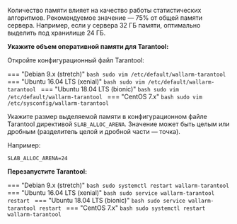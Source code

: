 Количество памяти влияет на качество работы статистических алгоритмов. Рекомендуемое значение — 75% от общей памяти сервера. Например, если у сервера 32 ГБ памяти, оптимально выделить под хранилище 24 ГБ.

**Укажите объем оперативной памяти для Tarantool:**

Откройте конфигурационный файл Tarantool:

=== "Debian 9.x (stretch)"
    ```bash
    sudo vim /etc/default/wallarm-tarantool
    ```
=== "Ubuntu 16.04 LTS (xenial)"
    ```bash
    sudo vim /etc/default/wallarm-tarantool
    ```
=== "Ubuntu 18.04 LTS (bionic)"
    ```bash
    sudo vim /etc/default/wallarm-tarantool
    ```
=== "CentOS 7.x"
    ```bash
    sudo vim /etc/sysconfig/wallarm-tarantool
    ```


Укажите размер выделяемой памяти в конфигурационном файле Tarantool директивой `SLAB_ALLOC_ARENA`. Значение может быть целым или дробным (разделитель целой и дробной части — точка).

Например:

```
SLAB_ALLOC_ARENA=24
```

**Перезапустите Tarantool:**

=== "Debian 9.x (stretch)"
    ```bash
    sudo systemctl restart wallarm-tarantool
    ```
=== "Ubuntu 16.04 LTS (xenial)"
    ```bash
    sudo service wallarm-tarantool restart
    ```
=== "Ubuntu 18.04 LTS (bionic)"
    ```bash
    sudo service wallarm-tarantool restart
    ```
=== "CentOS 7.x"
    ```bash
    sudo systemctl restart wallarm-tarantool
    ```